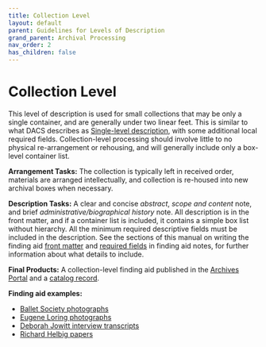 ```yaml
---
title: Collection Level
layout: default
parent: Guidelines for Levels of Description
grand_parent: Archival Processing
nav_order: 2
has_children: false
---
```

# Collection Level
This level of description is used for small collections that may be only a single container, and are generally under two linear feet. This is similar to what DACS describes as [Single-level description](https://saa-ts-dacs.github.io/dacs/06_part_I/02_chapter_01.html#requirements-for-single-level-descriptions), with some additional local required fields. Collection-level processing should involve little to no physical re-arrangement or rehousing, and will generally include only a box-level container list.

**Arrangement Tasks:** The collection is typically left in received order, materials are arranged intellectually, and collection is re-housed into new archival boxes when necessary. 

**Description Tasks:** A clear and concise _abstract_, _scope and content_ note, and brief _administrative/biographical history_ note. All description is in the front matter, and if a container list is included, it contains a simple box list without hierarchy. All the minimum required descriptive fields must be included in the description. See the sections of this manual on writing the finding aid [front matter]() and [required fields]() in finding aid notes, for further information about what details to include.

**Final Products:** A collection-level finding aid published in the [Archives Portal](https://archives.nypl.org/) and a [catalog record](https://www.nypl.org/research/research-catalog). 

**Finding aid examples:** 

- [Ballet Society photographs](https://archives.nypl.org/dan/185492)
- [Eugene Loring photographs](https://archives.nypl.org/dan/185532) 
- [Deborah Jowitt interview transcripts](https://archives.nypl.org/dan/185499)
- [Richard Helbig papers](https://archives.nypl.org/mss/22943)